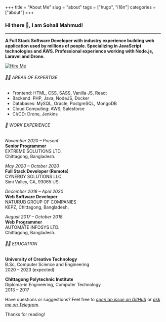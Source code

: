+++
title = "About Me"
slug = "about"
tags = ["hugo", "i18n"]
categories = ["about"]
+++
### Hi there 👋, I am Sohail Mahmud!
--- 
__A Full Stack Software Developer with industry experience building web application used by millions of people. Specializing in JavaScript technologies and AWS. Professional experience working with Node.js, Laravel and Drone.__

[![Hire Me](/hired.png)](mailto:sohailmahmud@yahoo.com)
###### 👨‍💻 AREAS OF EXPERTISE
* Frontend: HTML, CSS, SASS, Vanilla JS, React
* Backend: PHP, Java, NodeJS, Docker
* Databases: MySQL, Oracle, PostgreSQL, MongoDB
* Cloud Computing: AWS, Salesforce
* CI/CD: Drone, Jenkins

###### 💼 WORK EXPERIENCE
_November 2020 – Present_  
**Senior Programmer**  
EXTREME SOLUTIONS LTD.  
Chittagong, Bangladesh.

_May 2020 – October 2020_  
**Full Stack Developer (Remote)**  
CYNERGY SOLUTIONS LLC  
Simi Valley, CA, 93065 US.

_December 2018 – April 2020_  
**Web Software Developer**  
NATURUB GROUP OF COMPANIES  
KEPZ, Chittagong, Bangladesh.

_August 2017 – October 2018_  
**Web Programmer**  
AUTOMATE INFOSYS LTD.  
Chittagong, Bangladesh.


###### 👨‍🎓 EDUCATION
**University of Creative Technology**  
B.Sc, Computer Science and Engineering  
2020 – 2023 (expected)

**Chittagong Polytechnic Institute**  
Diploma-in Engineering, Computer Technology  
2013 – 2017


Have questions or suggestions? Feel free to _[open an issue on GitHub](https://github.com/sohailsami/sm-blog/issues/new)_ or _[ask me on Telegram](https://t.me/sohailsamii)._

Thanks for reading!